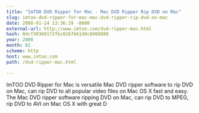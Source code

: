 ```yaml
---
title: "ImTOO DVD Ripper for Mac - Mac DVD Ripper Rip DVD on Mac"
slug: imtoo-dvd-ripper-for-mac-mac-dvd-ripper-rip-dvd-on-mac
date: 2008-01-24 13:36:29 -0600
external-url: http://www.imtoo.com/dvd-ripper-mac.html
hash: 0dcf30360172fbc026766149c6008880
year: 2008
month: 01
scheme: http
host: www.imtoo.com
path: /dvd-ripper-mac.html

---
```


ImTOO DVD Ripper for Mac is versatile Mac DVD ripper software to rip DVD on Mac, can rip DVD to all popular video files on Mac OS X fast and easy. The Mac DVD ripper software ripping DVD on Mac, can rip DVD to MPEG, rip DVD to AVI on Mac OS X with great D
